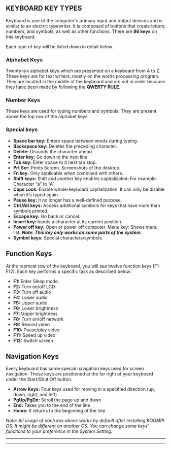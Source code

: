 ## KEYBOARD KEY TYPES
Keyboard is one of the computer's primary input and output devices and is similar to an electric typewriter. It is composed of buttons that create letters, numbers, and symbols, as well as other functions. There are **86 keys** on this keyboard.

Each type of key will be listed down in detail below.


### Alphabet Keys
Twenty-six alphabet keys which are presented on a keyboard from A to Z. These keys are for text writers, mostly on the words processing program. They are located in the middle of the keyboard and are not in order because they have been made by following the **QWERTY RULE.**

### Number Keys
These keys are used for typing numbers and symbols. They are present above the top row of the alphabet keys.

### Special keys
- **Space bar key:** Enters space between words during typing.
- **Backspace key:** Deletes the preceding character.
- **Delete:** Discards the character ahead.
- **Enter key:** Go down to the next line.
- **Tab key:** Enter space to it next tab stop.
- **Prt Scr:** Prints Screen. Screenshots of the desktop.
- **Fn key:** Only applicable when combined with others.
- **Shift keys:** Shift and another key enables capitalization.For example: Character “a” to “A”
- **Caps Lock:** Enable whole-keyboard capitalization. It can only be disable when it’s typed again.
- **Pause key:** It no longer has a well-defined purpose.
- **Ctrl/Alt keys:** Access additional symbols for keys that have more than symbols printed.
- **Escape key:** Go back or cancel.
- **Insert key:** Inputs a character at its current position.
- **Power off key:** Open or power off computer.
Menu key: Shows menu list. ***Note: This key only works on some parts of the system.***
- **Symbol keys:** Special characters/symbols.

## Function Keys
At the topmost row of the keyboard, you will see twelve function keys (F1-F12). Each key performs a specific task as described below. 
- **F1:**    Enter Sleep mode.
- **F2:**    Turn on/off LCD
- **F3:**    Turn off audio
- **F4:**    Lower audio
- **F5:**    Upper audio
- **F6:**    Lower brightness
- **F7:**    Upper brightness
- **F8:**    Turn on/off network
- **F9:**    Rewind video
- **F10:**    Pause/play video
- **F11:**   Speed up video
- **F12:**    Switch screen

## Navigation Keys
Every keyboard has some special navigation keys used for screen navigation. These keys are positioned at the far right of your keyboard under the Start/Shut Off button.
- **Arrow Keys:** Four keys used for moving in a specified direction (up, down, right, and left)
- **PgUp/PgDn:** Scroll the page up and down
- **End:** Takes you to the end of the line
- **Home:** It returns to the beginning of the line

*Note: All usage of each key above works by default after installing KOOMPI OS. It might be different on another OS. You can change some keys’ functions to your preference in the System Setting.*

---
---